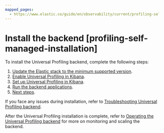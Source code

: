 ```yaml
---
mapped_pages:
  - https://www.elastic.co/guide/en/observability/current/profiling-self-managed-installation.html
---
```


# Install the backend [profiling-self-managed-installation]

To install the Universal Profiling backend, complete the following steps:

1. [Update the Elastic stack to the minimum supported version](step-1-update-stack.md).
2. [Enable Universal Profiling in Kibana](step-2-enable-universal-profiling-in-kibana.md).
3. [Set up Universal Profiling in Kibana](step-3-set-up-universal-profiling-in-kibana.md).
4. [Run the backend applications](step-4-run-backend-applications.md).
5. [Next steps](step-5-next-steps.md).

If you face any issues during installation, refer to [Troubleshooting Universal Profiling backend](../../../troubleshoot/observability/troubleshoot-your-universal-profiling-agent-deployment/troubleshoot-universal-profiling-backend.md).

After the Universal Profiling installation is complete, refer to [Operating the Universal Profiling backend](operate-universal-profiling-backend.md) for more on monitoring and scaling the backend.






